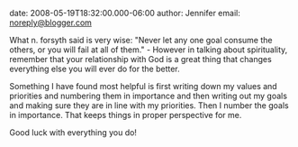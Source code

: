 date: 2008-05-19T18:32:00.000-06:00
author: Jennifer
email: noreply@blogger.com

What n. forsyth said is very wise:  "Never let any one goal consume the others,
or you will fail at all of them."  - However in talking about spirituality,
remember that your relationship with God is a great thing that changes
everything else you will ever do for the better.

Something I have found most helpful is first writing down my values and
priorities and numbering them in importance and then writing out my goals and
making sure they are in line with my priorities.  Then I number the goals in
importance.  That keeps things in proper perspective for me.

Good luck with everything you do!
